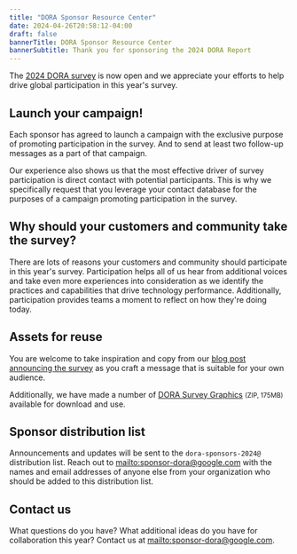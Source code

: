 ```yaml
---
title: "DORA Sponsor Resource Center"
date: 2024-04-26T20:58:12-04:00
draft: false
bannerTitle: DORA Sponsor Resource Center
bannerSubtitle: Thank you for sponsoring the 2024 DORA Report
---
```


The [2024 DORA survey](https://google.qualtrics.com/jfe/form/SV_8uCHA4aRzcGDjg2?source=sponsor) is now open and we appreciate your efforts to help drive global participation in this year's survey.

## Launch your campaign!

Each sponsor has agreed to launch a campaign with the exclusive purpose of promoting participation in the survey. And to send at least two follow-up messages as a part of that campaign.

Our experience also shows us that the most effective driver of survey participation is direct contact with potential participants. This is why we specifically request that you leverage your contact database for the purposes of a campaign promoting participation in the survey. 

## Why should your customers and community take the survey?

There are lots of reasons your customers and community should participate in this year's survey.  Participation helps all of us hear from additional voices and take even more experiences into consideration as we identify the practices and capabilities that drive technology performance. Additionally, participation provides teams a moment to reflect on how they're doing today.

## Assets for reuse

You are welcome to take inspiration and copy from our [blog post announcing the survey](https://cloud.google.com/blog/products/devops-sre/2024-dora-survey-now-open) as you craft a message that is suitable for your own audience.

Additionally, we have made a number of [DORA Survey Graphics](https://storage.googleapis.com/dora-sponsor-resources/DORA-Survey-Graphics.zip) <small>(ZIP, 175MB)</small> available for download and use.

## Sponsor distribution list

Announcements and updates will be sent to the `dora-sponsors-2024@` distribution list.  Reach out to [mailto:sponsor-dora@google.com](sponsor-dora@google.com) with the names and email addresses of anyone else from your organization who should be added to this distribution list.

## Contact us

What questions do you have? What additional ideas do you have for collaboration this year?  Contact us at [mailto:sponsor-dora@google.com](sponsor-dora@google.com).